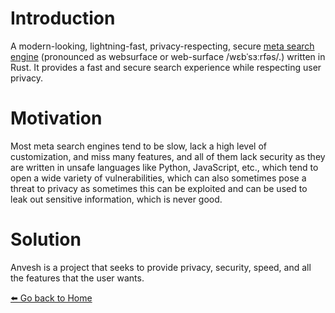 # Introduction

A modern-looking, lightning-fast, privacy-respecting, secure [meta search engine](https://en.wikipedia.org/wiki/Metasearch_engine) (pronounced as websurface or web-surface /wɛbˈsɜːrfəs/.) written in Rust. It provides a fast and secure search experience while respecting user privacy.

# Motivation

Most meta search engines tend to be slow, lack a high level of customization, and miss many features, and all of them lack security as they are written in unsafe languages like Python, JavaScript, etc., which tend to open a wide variety of vulnerabilities, which can also sometimes pose a threat to privacy as sometimes this can be exploited and can be used to leak out sensitive information, which is never good.

# Solution 

Anvesh is a project that seeks to provide privacy, security, speed, and all the features that the user wants.

[⬅️  Go back to Home](./README.md)
